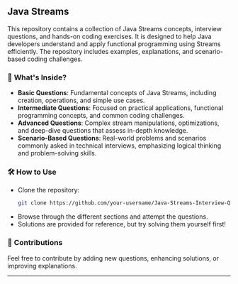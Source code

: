 ## Java Streams 


This repository contains a collection of Java Streams concepts, interview questions, and hands-on coding exercises. It is designed to help Java developers understand and apply functional programming using Streams efficiently. The repository includes examples, explanations, and scenario-based coding challenges.


### 🔎 **What's Inside?**  
- **Basic Questions**: Fundamental concepts of Java Streams, including creation, operations, and simple use cases.  
- **Intermediate Questions**: Focused on practical applications, functional programming concepts, and common coding challenges.  
- **Advanced Questions**: Complex stream manipulations, optimizations, and deep-dive questions that assess in-depth knowledge.  
- **Scenario-Based Questions**: Real-world problems and scenarios commonly asked in technical interviews, emphasizing logical thinking and problem-solving skills.  

### 🛠️ **How to Use**  
- Clone the repository:  
  ```bash
  git clone https://github.com/your-username/Java-Streams-Interview-Questions.git
  ```  
- Browse through the different sections and attempt the questions.  
- Solutions are provided for reference, but try solving them yourself first!  

### 🚀 **Contributions**  
Feel free to contribute by adding new questions, enhancing solutions, or improving explanations.  

---


